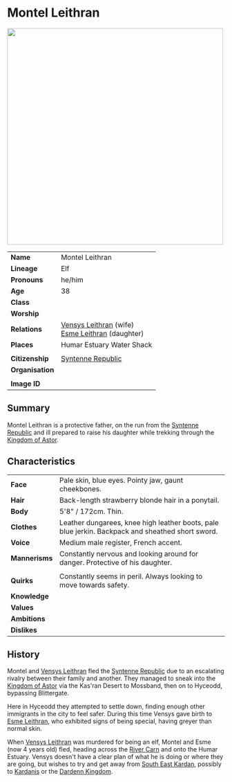 # Montel Leithran

<img src="https://raw.githubusercontent.com/jesskelsall/astarus-images/main/characters/portraits/imageid.png" height="500" />

|||
| --- | --- |
| **Name** | Montel Leithran | character.3
| **Lineage** | Elf |
| **Pronouns** | he/him |
| **Age** | 38 |
| **Class** | |
| **Worship** | |
| **Relations** | [Vensys Leithran](vensys-leithran.md) (wife)<br>[Esme Leithran](esme-leithran.md) (daughter) |
| **Places** | Humar Estuary Water Shack |
|||
| **Citizenship** | [Syntenne Republic](../civilisations/syntenne-republic/syntenne-republic.md) |
| **Organisation** | |
|||
| **Image ID** | |

## Summary

Montel Leithran is a protective father, on the run from the [Syntenne Republic](../civilisations/syntenne-republic/syntenne-republic.md) and ill prepared to raise his daughter while trekking through the [Kingdom of Astor](../civilisations/kingdom-of-astor/kingdom-of-astor.md).

## Characteristics

| | |
| --- | --- |
| **Face** | Pale skin, blue eyes. Pointy jaw, gaunt cheekbones. | characteristics.2
| **Hair** | Back-length strawberry blonde hair in a ponytail. |
| **Body** | 5'8" / 172cm. Thin. |
| **Clothes** | Leather dungarees, knee high leather boots, pale blue jerkin. Backpack and sheathed short sword. |
| **Voice** | Medium male register, French accent. |
| **Mannerisms** | Constantly nervous and looking around for danger. Protective of his daughter. |
| | |
| **Quirks** | Constantly seems in peril. Always looking to move towards safety. |
| **Knowledge** | |
| **Values** | |
| **Ambitions** | |
| **Dislikes** | |

## History

Montel and [Vensys Leithran](vensys-leithran.md) fled the [Syntenne Republic](../civilisations/syntenne-republic/syntenne-republic.md) due to an escalating rivalry between their family and another. They managed to sneak into the [Kingdom of Astor](../civilisations/kingdom-of-astor/kingdom-of-astor.md) via the Kas'ran Desert to Mossband, then on to Hyceodd, bypassing Blittergate.

Here in Hyceodd they attempted to settle down, finding enough other immigrants in the city to feel safer. During this time Vensys gave birth to [Esme Leithran](esme-leithran.md), who exhibited signs of being special, having greyer than normal skin.

When [Vensys Leithran](vensys-leithran.md) was murdered for being an elf, Montel and Esme (now 4 years old) fled, heading across the [River Carn](../places/rivers-lakes/river-carn.md) and onto the Humar Estuary. Vensys doesn't have a clear plan of what he is doing or where they are going, but wishes to try and get away from [South East Kardan](../places/regions/south-east-kardan.md), possibly to [Kardanis](../places/regions/kardanis.md) or the [Dardenn Kingdom](../civilisations/dardenn-kingdom/dardenn-kingdom.md).
